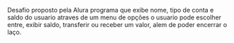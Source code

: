 Desafio proposto pela Alura
programa que exibe nome, tipo de conta e saldo do usuario
atraves de um menu de opções o usuario pode escolher entre, exibir saldo, transferir ou receber um valor, alem de poder encerrar o laço.
